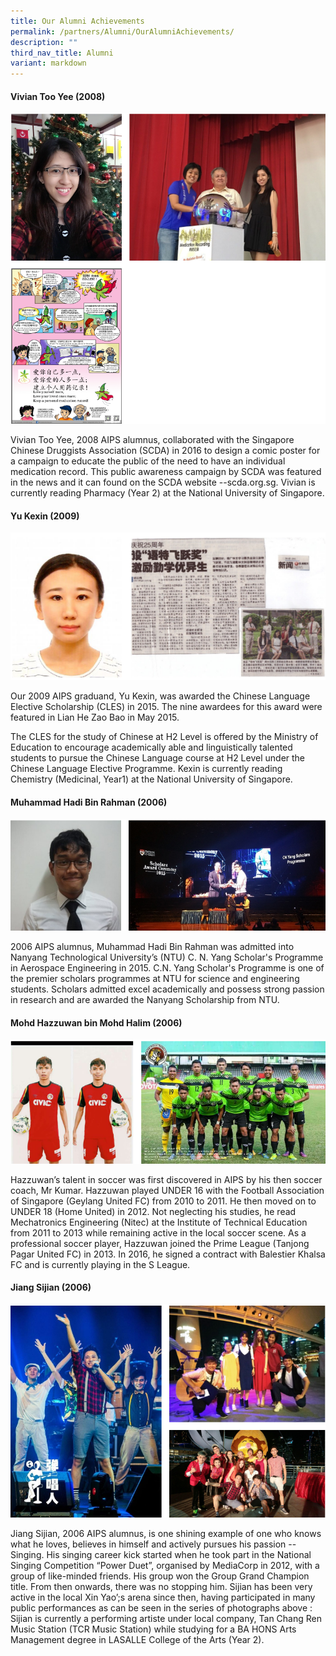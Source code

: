 ```yaml
---
title: Our Alumni Achievements
permalink: /partners/Alumni/OurAlumniAchievements/
description: ""
third_nav_title: Alumni
variant: markdown
---
```

#### **Vivian Too Yee (2008)**

<img src="/images/viviantooyee.png" alt="Vivian Too Yee (2008)">

Vivian Too Yee, 2008 AIPS alumnus, collaborated with the Singapore Chinese Druggists Association (SCDA) in 2016 to design a comic poster for a campaign to educate the public of the need to have an individual medication record.
This public awareness campaign by SCDA was featured in the news and it can found on the SCDA website --scda.org.sg.
Vivian is currently reading Pharmacy (Year 2) at the National University of Singapore.

#### **Yu Kexin (2009)**

<img src="/images/yukexin.png" alt="Yu Kexin (2009)">

Our 2009 AIPS graduand, Yu Kexin, was awarded the Chinese Language Elective Scholarship (CLES) in 2015. The nine awardees for this award were featured in Lian He Zao Bao in May 2015.

The CLES for the study of Chinese at H2 Level is offered by the Ministry of Education to encourage academically able and linguistically talented students to pursue the Chinese Language course at H2 Level under the Chinese Language Elective Programme.
Kexin is currently reading Chemistry (Medicinal, Year1) at the National University of Singapore.

#### **Muhammad Hadi Bin Rahman (2006)**

<img src="/images/muhamamdhadibinrahman.png" alt="Muhammad Hadi Bin Rahman (2006)">

2006 AIPS alumnus, Muhammad Hadi Bin Rahman was admitted into Nanyang Technological University’s (NTU) C. N. Yang Scholar's Programme in Aerospace Engineering in 2015.
C.N. Yang Scholar's Programme is one of the premier scholars programmes at NTU for science and engineering students. Scholars admitted excel academically and possess strong passion in research and are awarded the Nanyang Scholarship from NTU.

#### **Mohd Hazzuwan bin Mohd Halim (2006)**

<img src="/images/Mohd%20Hazzuwan%20bin%20Mohd%20Halim%20.png" alt="Mohd Hazzuwan bin Mohd Halim (2006)">

Hazzuwan’s talent in soccer was first discovered in AIPS by his then soccer coach, Mr Kumar.
Hazzuwan played UNDER 16 with the Football Association of Singapore (Geylang United FC) from 2010 to 2011. He then moved on to UNDER 18 (Home United) in 2012. Not neglecting his studies, he read Mechatronics Engineering (Nitec) at the Institute of Technical Education from 2011 to 2013 while remaining active in the local soccer scene.
As a professional soccer player, Hazzuwan joined the Prime League (Tanjong Pagar United FC) in 2013. In 2016, he signed a contract with Balestier Khalsa FC and is currently playing in the S League.

#### **Jiang Sijian (2006)**

<img src="/images/Jiang%20Sijian.png" alt="Jiang Sijian (2006)">

Jiang Sijian, 2006 AIPS alumnus, is one shining example of one who knows what he loves, believes in himself and actively pursues his passion -- Singing.
His singing career kick started when he took part in the National Singing Competition “Power Duet”, organised by MediaCorp in 2012, with a group of like-minded friends. His group won the Group Grand Champion title. From then onwards, there was no stopping him.
Sijian has been very active in the local Xin Yao’;s arena since then, having participated in many public performances as can be seen in the series of photographs above :
Sijian is currently a performing artiste under local company, Tan Chang Ren Music Station (TCR Music Station) while studying for a BA HONS Arts Management degree in LASALLE College of the Arts (Year 2).